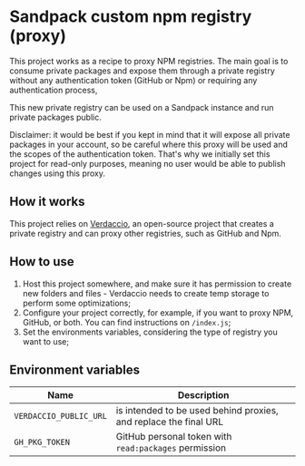 # Sandpack custom npm registry (proxy)

This project works as a recipe to proxy NPM registries. The main goal is to consume private packages and expose them through a private registry without any authentication token (GitHub or Npm) or requiring any authentication process, 

This new private registry can be used on a Sandpack instance and run private packages public. 

Disclaimer: it would be best if you kept in mind that it will expose all private packages in your account, so be careful where this proxy will be used and the scopes of the authentication token. That's why we initially set this project for read-only purposes, meaning no user would be able to publish changes using this proxy.

## How it works
This project relies on [Verdaccio](https://verdaccio.org/), an open-source project that creates a private registry and can proxy other registries, such as GitHub and Npm. 

## How to use

1. Host this project somewhere, and make sure it has permission to create new folders and files - Verdaccio needs to create temp storage to perform some optimizations;
2. Configure your project correctly, for example, if you want to proxy NPM, GitHub, or both. You can find instructions on `/index.js`;
3. Set the environments variables, considering the type of registry you want to use;


## Environment variables

| Name | Description |
| - | - |
| `VERDACCIO_PUBLIC_URL` | is intended to be used behind proxies, and replace the final URL|
| `GH_PKG_TOKEN` | GitHub personal token with `read:packages` permission |
